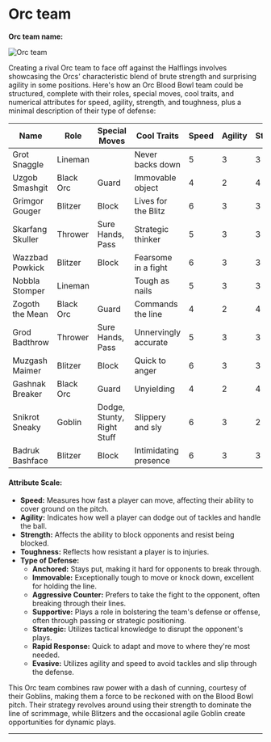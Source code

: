 # Orc team

**Orc team name:**

![Orc team](Images/Dalle4\_orc)

Creating a rival Orc team to face off against the Halflings involves showcasing the Orcs' characteristic blend of brute strength and surprising agility in some positions. Here's how an Orc Blood Bowl team could be structured, complete with their roles, special moves, cool traits, and numerical attributes for speed, agility, strength, and toughness, plus a minimal description of their type of defense:

<table><thead><tr><th width="135">Name</th><th>Role</th><th>Special Moves</th><th>Cool Traits</th><th>Speed</th><th>Agility</th><th>Strength</th><th>Toughness</th><th>Type of Defense</th></tr></thead><tbody><tr><td>Grot Snaggle</td><td>Lineman</td><td></td><td>Never backs down</td><td>5</td><td>3</td><td>3</td><td>9</td><td>Anchored</td></tr><tr><td>Uzgob Smashgit</td><td>Black Orc</td><td>Guard</td><td>Immovable object</td><td>4</td><td>2</td><td>4</td><td>9</td><td>Immovable</td></tr><tr><td>Grimgor Gouger</td><td>Blitzer</td><td>Block</td><td>Lives for the Blitz</td><td>6</td><td>3</td><td>3</td><td>8</td><td>Aggressive Counter</td></tr><tr><td>Skarfang Skuller</td><td>Thrower</td><td>Sure Hands, Pass</td><td>Strategic thinker</td><td>5</td><td>3</td><td>3</td><td>8</td><td>Supportive</td></tr><tr><td>Wazzbad Powkick</td><td>Blitzer</td><td>Block</td><td>Fearsome in a fight</td><td>6</td><td>3</td><td>3</td><td>8</td><td>Aggressive Counter</td></tr><tr><td>Nobbla Stomper</td><td>Lineman</td><td></td><td>Tough as nails</td><td>5</td><td>3</td><td>3</td><td>9</td><td>Anchored</td></tr><tr><td>Zogoth the Mean</td><td>Black Orc</td><td>Guard</td><td>Commands the line</td><td>4</td><td>2</td><td>4</td><td>9</td><td>Immovable</td></tr><tr><td>Grod Badthrow</td><td>Thrower</td><td>Sure Hands, Pass</td><td>Unnervingly accurate</td><td>5</td><td>3</td><td>3</td><td>8</td><td>Strategic</td></tr><tr><td>Muzgash Maimer</td><td>Blitzer</td><td>Block</td><td>Quick to anger</td><td>6</td><td>3</td><td>3</td><td>8</td><td>Rapid Response</td></tr><tr><td>Gashnak Breaker</td><td>Black Orc</td><td>Guard</td><td>Unyielding</td><td>4</td><td>2</td><td>4</td><td>9</td><td>Immovable</td></tr><tr><td>Snikrot Sneaky</td><td>Goblin</td><td>Dodge, Stunty, Right Stuff</td><td>Slippery and sly</td><td>6</td><td>3</td><td>2</td><td>7</td><td>Evasive</td></tr><tr><td>Badruk Bashface</td><td>Blitzer</td><td>Block</td><td>Intimidating presence</td><td>6</td><td>3</td><td>3</td><td>8</td><td>Aggressive Counter</td></tr></tbody></table>

#### Attribute Scale:

* **Speed:** Measures how fast a player can move, affecting their ability to cover ground on the pitch.
* **Agility:** Indicates how well a player can dodge out of tackles and handle the ball.
* **Strength:** Affects the ability to block opponents and resist being blocked.
* **Toughness:** Reflects how resistant a player is to injuries.
* **Type of Defense:**
  * **Anchored:** Stays put, making it hard for opponents to break through.
  * **Immovable:** Exceptionally tough to move or knock down, excellent for holding the line.
  * **Aggressive Counter:** Prefers to take the fight to the opponent, often breaking through their lines.
  * **Supportive:** Plays a role in bolstering the team's defense or offense, often through passing or strategic positioning.
  * **Strategic:** Utilizes tactical knowledge to disrupt the opponent's plays.
  * **Rapid Response:** Quick to adapt and move to where they're most needed.
  * **Evasive:** Utilizes agility and speed to avoid tackles and slip through the defense.

This Orc team combines raw power with a dash of cunning, courtesy of their Goblins, making them a force to be reckoned with on the Blood Bowl pitch. Their strategy revolves around using their strength to dominate the line of scrimmage, while Blitzers and the occasional agile Goblin create opportunities for dynamic plays.

***

